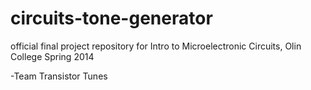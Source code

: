 circuits-tone-generator
=======================

official final project repository for Intro to Microelectronic Circuits, Olin College Spring 2014

-Team Transistor Tunes
